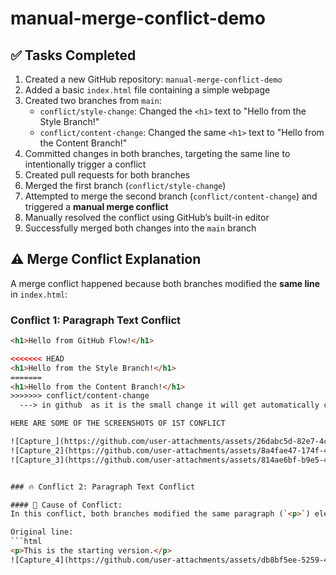 # manual-merge-conflict-demo
## ✅ Tasks Completed

1. Created a new GitHub repository: `manual-merge-conflict-demo`
2. Added a basic `index.html` file containing a simple webpage
3. Created two branches from `main`:
   - `conflict/style-change`: Changed the `<h1>` text to "Hello from the Style Branch!"
   - `conflict/content-change`: Changed the same `<h1>` text to "Hello from the Content Branch!"
4. Committed changes in both branches, targeting the same line to intentionally trigger a conflict
5. Created pull requests for both branches
6. Merged the first branch (`conflict/style-change`)
7. Attempted to merge the second branch (`conflict/content-change`) and triggered a **manual merge conflict**
8. Manually resolved the conflict using GitHub’s built-in editor
9. Successfully merged both changes into the `main` branch


## ⚠️ Merge Conflict Explanation

A merge conflict happened because both branches modified the **same line** in `index.html`:
### Conflict 1: Paragraph Text Conflict
```html
<h1>Hello from GitHub Flow!</h1>

<<<<<<< HEAD
<h1>Hello from the Style Branch!</h1>
=======
<h1>Hello from the Content Branch!</h1>
>>>>>>> conflict/content-change
  ---> in github  as it is the small change it will get automatically changed by github

HERE ARE SOME OF THE SCREENSHOTS OF 1ST CONFLICT

![Capture_](https://github.com/user-attachments/assets/26dabc5d-82e7-4c32-bea5-9a03739b2d47)
![Capture_2](https://github.com/user-attachments/assets/8a4fae47-174f-4640-989e-64ee8f2c6ba2)
![Capture_3](https://github.com/user-attachments/assets/814ae6bf-b9e5-4e63-81f6-40256384e38c)


### 🔥 Conflict 2: Paragraph Text Conflict

#### 🔹 Cause of Conflict:
In this conflict, both branches modified the same paragraph (`<p>`) element in the `index.html` file.

Original line:
```html
<p>This is the starting version.</p>
![Capture_4](https://github.com/user-attachments/assets/db8bf5ee-5259-4c62-8141-4bf9d5f27bc1)

